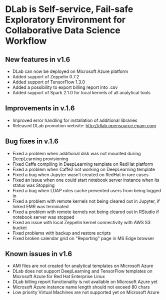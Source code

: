 # DLab is Self-service, Fail-safe Exploratory Environment for Collaborative Data Science Workflow

## New features in v1.6

- DLab can now be deployed on Microsoft Azure platform
- Added support of Zeppelin 0.7.2
- Added support of TensorFlow 1.3.0
- Added a possibility to export billing report into .csv
- Added support of Spark 2.1.0 for local kernels of all analytical tools

## Improvements in v.1.6

- Improved error handling for installation of additional libraries
- Released DLab promotion website: http://dlab.opensource.epam.com

## Bug fixes in v.1.6

- Fixed a problem when additional disk was not mounted during DeepLearning provisioning
- Fixed Caffe compiling in DeepLearning template on RedHat platform
- Fixed a problem when Caffe2 not working on DeepLearning template
- Fixed a bug when Jupyter wasn’t created on RedHat in rare cases
- Fixed an issue when one could start notebook server instance when its status was Stopping
- Fixed a bug when LDAP roles cache prevented users from being logged in
- Fixed a problem with remote kernels not being cleared out in Jupyter, if linked EMR was terminated
- Fixed a problem with remote kernels not being cleared out in RStudio if notebook server was stopped
- Fixed an issue with local Zeppelin kernel connectivity with AWS S3 bucket
- Fixed problems with backup and restore scripts
- Fixed broken calendar grid on "Reporting" page in MS Edge browser

## Known issues in v1.6

- AMI files are not created for analytical templates on Microsoft Azure
- DLab does not support DeepLearning and TensorFlow templates on Microsoft Azure for Red Hat Enterprise Linux
- DLab billing report functionality is not available on Microsoft Azure yet
- Microsoft Azure instance name length should not exceed 80 chars
- Low priority Virtual Machines are not supported yet on Microsoft Azure
